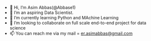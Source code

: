 - 👋 Hi, I’m Asim Abbas(@Abbase1)
- 👀 I’m an aspiring Data Scientist.
- 🌱 I’m currently learning Python and MAchine Learning
- 💞️ I’m looking to collaborate on full scale end-to-end project for data science
- 📫 You can reach me via my mail = er.asimabbas@gmail.com

